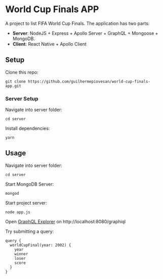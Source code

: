# World Cup Finals APP

A project to list FIFA World Cup Finals.
The application has two parts:
* **Server**: NodeJS + Express + Apollo Server + GraphQL + Mongoose + MongoDB.
* **Client**: React Native + Apollo Client

## Setup

Clone this repo:
```
git clone https://github.com/guilhermepiovesan/world-cup-finals-app.git
```

### Server Setup
Navigate into server folder:
```
cd server
```

Install dependencies:
```
yarn
```

## Usage

Navigate into server folder:
```
cd server
```

Start MongoDB Server:
```
mongod
```

Start project server:
```
node app.js
```

Open [GraphQL Explorer](http://localhost:8080/graphiql) on http://localhost:8080/graphiql

Try submitting a query:
```
query {
  worldCupFinal(year: 2002) {
    year
    winner
    loser
    score
  }
}
```